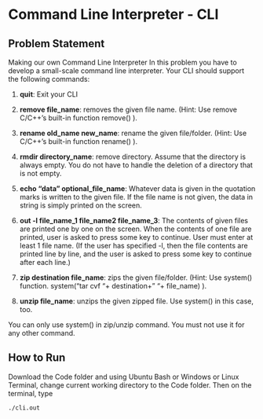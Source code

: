 # Command Line Interpreter - CLI

## Problem Statement

Making our own Command Line Interpreter
In this problem you have to develop a small-scale command line interpreter. Your CLI should support the following commands:

1. **quit**: Exit your CLI

2. **remove file_name**:  removes the given file name. (Hint: Use remove C/C++’s built-in function  remove() ).

3. **rename old_name new_name**: rename the given file/folder. (Hint: Use C/C++’s built-in function rename() ).

4. **rmdir directory_name**: remove directory.  Assume that the directory is always empty. You do not have to handle the deletion of a directory that is not empty.

5. **echo “data” optional_file_name**: Whatever data is given in the quotation marks is written to the given file. If the file name is not given, the data in string is simply printed on the screen.

6. **out -l file_name_1 file_name2 file_name_3**: The contents of given files are printed one by one on the screen. When the contents of one file are printed, user is asked to press some key to continue. User must enter at least 1 file name. (If the user has specified -l, then the file contents are printed line by line, and the user is asked to press some key to continue after each line.)

7. **zip destination file_name**: zips the given file/folder. (Hint: Use system() function. system(“tar cvf “+ destination+”  “+ file_name) ).

8. **unzip file_name**: unzips the given  zipped file. Use system() in this case, too.

You can only use system() in zip/unzip command. You must not use it for any other command.

## How to Run

Download the Code folder and using Ubuntu Bash or Windows or Linux Terminal, change current working directory to the Code folder.
Then on the terminal, type

```
./cli.out
```
